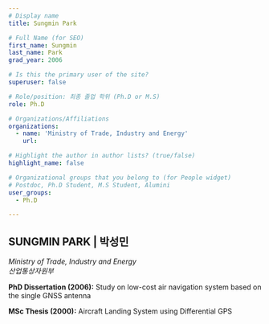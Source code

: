 ```yaml
---
# Display name
title: Sungmin Park

# Full Name (for SEO)
first_name: Sungmin
last_name: Park
grad_year: 2006

# Is this the primary user of the site?
superuser: false

# Role/position: 최종 졸업 학위 (Ph.D or M.S)
role: Ph.D

# Organizations/Affiliations
organizations:
  - name: 'Ministry of Trade, Industry and Energy'
    url: 

# Highlight the author in author lists? (true/false)
highlight_name: false

# Organizational groups that you belong to (for People widget)
# Postdoc, Ph.D Student, M.S Student, Alumini
user_groups: 
  - Ph.D

---
```


<!----- 이름" **별표2개 사이에 적을것** ----->

## **SUNGMIN PARK | 박성민** 

<!----- 현재 직위/직장: *별표 사이에 적을것*----->

*Ministry of Trade, Industry and Energy*</br>
*산업통상자원부*</br>

<!----- 학위논문 및 졸업연도(박사): 없으면 삭제----->

**PhD Dissertation (2006):** Study on low-cost air navigation system based on the single GNSS antenna

<!----- 학위논문 및 졸업연도(석사): 없으면 삭제----->

**MSc Thesis (2000):** Aircraft Landing System using Differential GPS

<!-----  Biography: 없으면 아래 공란----> </br> 



<!------------------------------------>
</br> 
